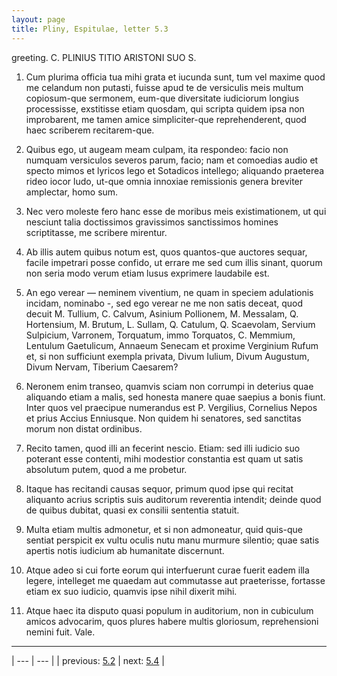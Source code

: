 ```yaml
---
layout: page
title: Pliny, Espitulae, letter 5.3
---
```


greeting. C. PLINIUS TITIO ARISTONI SUO S.



1. Cum plurima officia tua mihi grata et iucunda sunt, tum vel maxime quod me celandum non putasti, fuisse apud te de versiculis meis multum copiosum-que sermonem, eum-que diversitate iudiciorum longius processisse, exstitisse etiam quosdam, qui scripta quidem ipsa non improbarent, me tamen amice simpliciter-que reprehenderent, quod haec scriberem recitarem-que.



2. Quibus ego, ut augeam meam culpam, ita respondeo: facio non numquam versiculos severos parum, facio; nam et comoedias audio et specto mimos et lyricos lego et Sotadicos intellego; aliquando praeterea rideo iocor ludo, ut-que omnia innoxiae remissionis genera breviter amplectar, homo sum.



3. Nec vero moleste fero hanc esse de moribus meis existimationem, ut qui nesciunt talia doctissimos gravissimos sanctissimos homines scriptitasse, me scribere mirentur.



4. Ab illis autem quibus notum est, quos quantos-que auctores sequar, facile impetrari posse confido, ut errare me sed cum illis sinant, quorum non seria modo verum etiam lusus exprimere laudabile est.



5. An ego verear — neminem viventium, ne quam in speciem adulationis incidam, nominabo -, sed ego verear ne me non satis deceat, quod decuit M. Tullium, C. Calvum, Asinium Pollionem, M. Messalam, Q. Hortensium, M. Brutum, L. Sullam, Q. Catulum, Q. Scaevolam, Servium Sulpicium, Varronem, Torquatum, immo Torquatos, C. Memmium, Lentulum Gaetulicum, Annaeum Senecam et proxime Verginium Rufum et, si non sufficiunt exempla privata, Divum Iulium, Divum Augustum, Divum Nervam, Tiberium Caesarem?



6. Neronem enim transeo, quamvis sciam non corrumpi in deterius quae aliquando etiam a malis, sed honesta manere quae saepius a bonis fiunt. Inter quos vel praecipue numerandus est P. Vergilius, Cornelius Nepos et prius Accius Enniusque. Non quidem hi senatores, sed sanctitas morum non distat ordinibus.



7. Recito tamen, quod illi an fecerint nescio. Etiam: sed illi iudicio suo poterant esse contenti, mihi modestior constantia est quam ut satis absolutum putem, quod a me probetur.



8. Itaque has recitandi causas sequor, primum quod ipse qui recitat aliquanto acrius scriptis suis auditorum reverentia intendit; deinde quod de quibus dubitat, quasi ex consilii sententia statuit.



9. Multa etiam multis admonetur, et si non admoneatur, quid quis-que sentiat perspicit ex vultu oculis nutu manu murmure silentio; quae satis apertis notis iudicium ab humanitate discernunt.



10. Atque adeo si cui forte eorum qui interfuerunt curae fuerit eadem illa legere, intelleget me quaedam aut commutasse aut praeterisse, fortasse etiam ex suo iudicio, quamvis ipse nihil dixerit mihi.



11. Atque haec ita disputo quasi populum in auditorium, non in cubiculum amicos advocarim, quos plures habere multis gloriosum, reprehensioni nemini fuit. Vale.



---

| --- | --- |
| previous: [5.2](../5.2/) | next: [5.4](../5.4/) |
